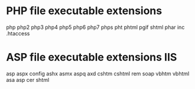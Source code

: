 # PHP file executable extensions
php
php2
php3
php4
php5
php6
php7
phps
pht
phtml
pgif
shtml
phar
inc
.htaccess

# ASP file executable extensions IIS
asp
aspx
config
ashx
asmx
aspq
axd
cshtm
cshtml
rem
soap
vbhtm
vbhtml
asa
asp
cer
shtml
